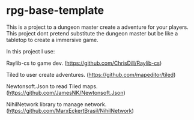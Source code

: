 # rpg-base-template

This is a project to a dungeon master create a adventure for your players. This project dont pretend substitute the dungeon master but be like a tabletop
to create a immersive game.

In this project I use:

Raylib-cs to game dev. (https://github.com/ChrisDill/Raylib-cs)

Tiled to user create adventures. (https://github.com/mapeditor/tiled)

Newtonsoft.Json to read Tiled maps. (https://github.com/JamesNK/Newtonsoft.Json)

NihilNetwork library to manage network. (https://github.com/MarxEckertBrasil/NihilNetwork)
